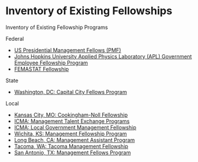 # Inventory of Existing Fellowships

Inventory of Existing Fellowship Programs

Federal

* [US Presidential Management Fellows (PMF)](https://www.pmf.gov/the-opportunity/pmf-as-a-pathway/)
* [Johns Hopkins University Applied Physics Laboratory (APL) Government Employee Fellowship Program](https://www.jhuapl.edu/work/partnerships/government-employee-fellowship-program)
* [FEMASTAT Fellowship](https://www.fema.gov/enterprise-analytics-division)

State

* [Washington, DC: Capital City Fellows Program](http://dchr.dc.gov/page/capital-city-fellows-program)

Local

* [Kansas City, MO: Cookingham-Noll Fellowship](http://kcmo.gov/citymanagersoffice/cookingham-noll-fellowship/)
* [ICMA: Management Talent Exchange Programs](http://icma.org/en/icma/career_network/career_development/talent_exchange)
* [ICMA: Local Government Management Fellowship](http://icma.org/en/icma/career_network/career_development/lgmf_fellows)
* [Wichita, KS: Management Fellowship Program](http://www.wichita.gov/Government/Departments/CMO/Pages/Fellowship.aspx)
* [Long Beach, CA: Management Assistant Program](http://www.longbeach.gov/jobs/media-library/documents/management-assistant-program-brochure/)
* [Tacoma, WA: Tacoma Management Fellowship](https://www.cityoftacoma.org/government/city_departments/City_Managers_Office/management_fellowship)
* [San Antonio, TX: Management Fellows Program](http://www.sanantonio.gov/hr/CareerCenter.aspx#13706901-management-fellows)
